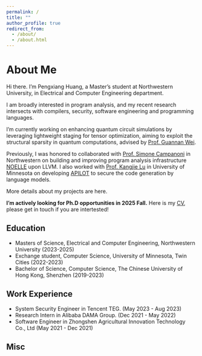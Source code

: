 ```yaml
---
permalink: /
title: ""
author_profile: true
redirect_from: 
  - /about/
  - /about.html
---
```



About Me
======
Hi there. I’m Pengxiang Huang, a Master’s student at Northwestern University, in Electrical and Computer Engineering department. 

I am broadly interested in program analysis, and my recent research intersects with compilers, security, software engineering and programming languages. 

I’m currently working on enhancing quantum circuit simulations by leveraging lightweight staging for tensor optimization, 
aiming to exploit the structural sparsity in quantum computations, advised by [Prof. Guannan Wei](https://continuation.passing.style/).

Previously, I was honored to collaborated with [Prof. Simone Campanoni](https://users.cs.northwestern.edu/~simonec/#gsc.tab=0) in Northwestern 
on building and improving program analysis infrastructure [NOELLE](https://github.com/arcana-lab/noelle?tab=readme-ov-file) upon LLVM. 
I also worked with [Prof. Kangjie Lu](https://www-users.cse.umn.edu/~kjlu/) in University of Minnesota on developing [APILOT](https://arxiv.org/abs/2409.16526) to secure the code generation
by language models. 

More details about my projects are here. 

**I’m actively looking for Ph.D opportunities in 2025 Fall.** Here is my [CV](http://pengxiang-huang.github.io/files/CV_Pengxiang_Huang.pdf), 
please get in touch if you are intertested!

Education 
--------
+ Masters of Science, Electrical and Computer Engineering, Northwestern University (2023-2025)
+ Exchange student, Computer Science, University of Minnesota, Twin Cities (2022-2023)
+ Bachelor of Science, Computer Science, The Chinese University of Hong Kong, Shenzhen (2019-2023)

Work Experience
--------
+ System Security Engineer in Tencent TEG. (May 2023 - Aug 2023)
+ Research Intern in Alibaba DAMA Group. (Dec 2021 - May 2022)
+ Software Engineer in Zhongshen Agricultural Innovation Technology Co., Ltd (May 2021 - Dec 2021)


Misc
-------


